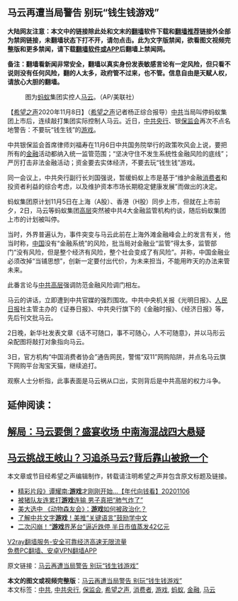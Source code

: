  <h2>马云再遭当局警告 别玩“钱生钱游戏”</h2> <p class="notice"><b>大陆网友注意：本文中的链接除此处和文末的<a href="https://github.com/bannedbook/fanqiang" >翻墙</a>软件下载和<a href="https://github.com/killgcd/justmysocks/blob/master/README.md">翻墙推荐</a>链接外全部为禁网链接，未翻墙状态下打不开，请勿点击。此为文字版禁闻，欲看图文视频完整版和更多禁闻，请下载<a href="https://github.com/bannedbook/fanqiang">翻墙软件或APP</a>后翻墙上禁闻网。</p><p>备注：翻墙看新闻非常安全，翻墙以真实身份发表敏感言论有一定风险，但只看不说则没有任何风险，翻的人太多，政府管不过来，也不管。信息自由是天赋人权，请放心大胆的翻墙。</b></p>  <div class="entry"> <figure><figcaption>图为<a href="https://www.bannedbook.org/bnews/tag/%e8%9a%82%e8%9a%81/" class="st_tag internal_tag" rel="tag" title="标签 蚂蚁 下的日志">蚂蚁</a>集团实控人<a href="https://www.bannedbook.org/bnews/tag/%e9%a9%ac%e4%ba%91/" class="st_tag internal_tag" rel="tag" title="标签 马云 下的日志">马云</a>。（AP/美联社）</figcaption></figure> <p>【<span class='wp_keywordlink_affiliate'><a href="https://www.soundofhope.org" title="希望之声" target="_blank">希望之声</a></span>2020年11月8日】（<a href="https://www.bannedbook.org/bnews/tag/%e5%b8%8c%e6%9c%9b%e4%b9%8b%e5%a3%b0/" class="st_tag internal_tag" rel="tag" title="标签 希望之声 下的日志">希望之声</a>记者杨正综合报导）<a href="https://www.bannedbook.org/bnews/tag/%e4%b8%ad%e5%85%b1/" class="st_tag internal_tag" rel="tag" title="标签 中共 下的日志">中共</a>当局叫停蚂蚁集团上市后，连续敲打集团实际控制人马云。近日，<a href="https://www.bannedbook.org/bnews/tag/%E4%B8%AD%E5%85%B1%E5%A4%AE%E8%A1%8C/" class="st_tag internal_tag" rel="tag" title="标签 中共央行 下的日志">中共央行</a>、银<a href="https://www.bannedbook.org/bnews/tag/%E4%BF%9D%E7%9B%91%E4%BC%9A/" class="st_tag internal_tag" rel="tag" title="标签 保监会 下的日志">保监会</a>再次不点名地警告：不要玩“钱生钱”的<a href="https://www.bannedbook.org/bnews/tag/%e6%b8%b8%e6%88%8f/" class="st_tag internal_tag" rel="tag" title="标签 游戏 下的日志">游戏</a>。</p> <p>中共银保监会首席律师刘福寿在11月6日中共国务院举行的政策吹风会上说，要把所有的<a href="https://www.bannedbook.org/bnews/tag/%E9%87%91%E8%9E%8D/" class="st_tag internal_tag" rel="tag" title="标签 金融 下的日志">金融</a>活动都纳入统一监管范围；“坚决守住不发生系统性金融风险的底线”；严厉打击非法金融活动；资金要去实体经济，不要去玩“钱生钱”游戏。</p> <p>同一会议上，中共央行副行长刘国强说，暂缓蚂蚁上市是基于“维护金融<a href="https://www.bannedbook.org/bnews/tag/%E6%B6%88%E8%B4%B9%E8%80%85/" class="st_tag internal_tag" rel="tag" title="标签 消费者 下的日志">消费者</a>和投资者利益的综合考虑，以及维护资本市场长期稳定健康发展”而做出的决定。</p> <p>蚂蚁集团原计划11月5日在上海（A股）、香港（H股）同步上市，但就在上市前夕，2日，马云等蚂蚁集团<span class='wp_keywordlink_affiliate'><a href="https://www.bannedbook.org/bnews/ccpdope/" title="中共高层内幕" target="_blank">高层</a></span>突然被中共4大金融监管机构约谈，随后蚂蚁集团上市的计划被叫停。</p>  <p>当时，外界普遍认为，事件突变与马云此前在上海外滩金融峰会上的发言有关，他当时称，<span class='wp_keywordlink_affiliate'><a href="https://www.bannedbook.org/" title="中国" target="_blank">中国</a></span>没有“金融系统”的风险，批当局对金融业“监管”得太多，监管部门“没有风险，但是整个经济有风险，整个社会变成了有风险”。并称，中国金融业必须改掉“当铺思想”，创新一定要付出代价，为未来担当，不能用昨天的办法来管未来。</p> <p>此番言论与<span class='wp_keywordlink_affiliate'><a href="https://www.bannedbook.org/bnews/ccpdope/" title="中共高层" target="_blank">中共高层</a></span>强调防范金融风险调门相左。</p> <p>马云的讲话，立即遭到中共官媒的强烈围攻。中共中央机关报《光明日报》、<span class='wp_keywordlink'><a href="https://www.bannedbook.org/forum2/topic109.html" title="透视人民日报" target="_blank">人民日报</a></span>社主管主办的《证券日报》、中共央行旗下的《金融时报》、《经济日报》等，先后刊文批马云。</p> <p>2日晚，新华社发表文章《话不可随口，事不可随心，人不可随意》，并以马形云朵配图将敲打对象指向马云。</p>  <p>3日，官方机构“中国消费者协会”通告网民，警惕“双11”网购陷阱，并点名马云旗下网购平台淘宝天猫，继续追打。</p> <p>观察人士分析指，此事表面是马云祸从口出，实则背后是中共高层的权力斗争。</p> <h2>延伸阅读：</h2> <h2><a href="https://www.soundofhope.org/post/439309">解局：马云要倒？盛宴收场 中南海混战四大悬疑</a></h2> <h2><a href="https://www.soundofhope.org/post/439876">马云挑战王岐山？习追杀马云?背后靠山被掀一个</a></h2> <p>本文章或节目经希望之声编辑制作，转载请注明希望之声并包含原文标题及链接。</p> <ul class='op-related-articles' title='相关阅读'> <li><a href='https://www.bannedbook.org/bnews/taiwannews/20201106/1426987.html' target='_blank'>精彩片段》谭耀南:<b>游戏</b>才刚刚开始...【年代向钱看】20201106</a></li> <li><a href='https://www.bannedbook.org/bnews/funmedia/20201030/1422904.html' target='_blank'>被猪队友连累打<b>游戏</b>连输 男子真把“肺气炸了”</a></li> <li><a href='https://www.bannedbook.org/bnews/baitai/20201025/1419991.html' target='_blank'>美大选中 《动物森友会》：<b>游戏</b>如何被政治化？</a></li> <li><a href='https://www.bannedbook.org/bnews/taiwannews/20201022/1418520.html' target='_blank'>了解中共文字<b>游戏</b>！美推“关键语言”鼓励学中文</a></li> <li><a href='https://www.bannedbook.org/bnews/topimagenews/20201021/1417699.html' target='_blank'>二次闪崩！“<b>游戏</b>界茅台”逼近跌停 半日市值蒸发42亿元</a></li> </ul> <p class="texttj"> <a href="https://www.bannedbook.org/forum23/topic22702.html" target="_blank">V2ray翻墙服务-安全可靠经济高速无限流量</a><br/> <a href="https://github.com/bannedbook/fanqiang/wiki/%E7%A6%81%E9%97%BB%E7%BD%91%E5%AE%89%E5%8D%93%E7%BF%BB%E5%A2%99%E6%96%B0%E9%97%BBAPP" target="_blank">免费PC翻墙、安卓VPN翻墙APP</a></p><p>原文链接：<a class="src_link"  href="https://www.soundofhope.org/post/440551" target="_blank">马云再遭当局警告 别玩“钱生钱游戏”</a></p> <a name='sharetosocial'></a>       <div><b>本文的图文或视频完整版</b>：<a href='https://www.bannedbook.org/bnews/comments/20201108/1427873.html'>马云再遭当局警告 别玩“钱生钱游戏”</a></div>  </div><!--END ENTRY--> <div class="postfooter"> <div>本文标签：<a href="https://www.bannedbook.org/bnews/tag/%e4%b8%ad%e5%85%b1/" rel="tag">中共</a>, <a href="https://www.bannedbook.org/bnews/tag/%E4%B8%AD%E5%85%B1%E5%A4%AE%E8%A1%8C/" rel="tag">中共央行</a>, <a href="https://www.bannedbook.org/bnews/tag/%E4%BF%9D%E7%9B%91%E4%BC%9A/" rel="tag">保监会</a>, <a href="https://www.bannedbook.org/bnews/tag/%e5%b8%8c%e6%9c%9b%e4%b9%8b%e5%a3%b0/" rel="tag">希望之声</a>, <a href="https://www.bannedbook.org/bnews/tag/%E6%B6%88%E8%B4%B9%E8%80%85/" rel="tag">消费者</a>, <a href="https://www.bannedbook.org/bnews/tag/%e6%b8%b8%e6%88%8f/" rel="tag">游戏</a>, <a href="https://www.bannedbook.org/bnews/tag/%e8%9a%82%e8%9a%81/" rel="tag">蚂蚁</a>, <a href="https://www.bannedbook.org/bnews/tag/%E9%87%91%E8%9E%8D/" rel="tag">金融</a>, <a href="https://www.bannedbook.org/bnews/tag/%e9%a9%ac%e4%ba%91/" rel="tag">马云</a></div>  </div><!--END POSTFOOTER--> 